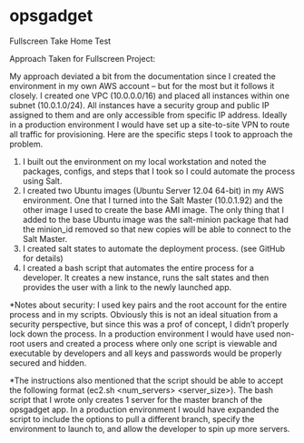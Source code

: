 opsgadget
=========

Fullscreen Take Home Test

Approach Taken for Fullscreen Project:

My approach deviated a bit from the documentation since I created the environment in my own AWS account – but for the most but it follows it closely.  I created one VPC  (10.0.0.0/16) and placed all instances within one subnet (10.0.1.0/24).  All instances have a security group and public IP assigned to them and are only accessible from specific IP address.  Ideally in a production environment I would have set up a site-to-site VPN to route all traffic for provisioning.  Here are the specific steps I took to approach the problem.     

1)	I built out the environment on my local workstation and noted the packages, configs, and steps that I took so I could automate the process using Salt. 
2)	I created two Ubuntu images (Ubuntu Server 12.04 64-bit) in my AWS environment.  One that I turned into the Salt Master (10.0.1.92) and the other image I used to create the base AMI image.  The only thing that I added to the base Ubuntu image was the salt-minion package that had the minion_id removed so that new copies will be able to connect to the Salt Master. 
3)	I created salt states to automate the deployment process. (see GitHub for details)
4)	I created a bash script that automates the entire process for a developer.  It creates a new instance, runs the salt states and then provides the user with a link to the newly launched app.

*Notes about security: I used key pairs and the root account for the entire process and in my scripts.  Obviously this is not an ideal situation from a security perspective, but since this was a prof of concept, I didn’t properly lock down the process.  In a production environment I would have used non-root users and created a process where only one script is viewable and executable by developers and all keys and passwords would be properly secured and hidden. 

*The instructions also mentioned that the script should be able to accept the following format (ec2.sh <app> <environment> <num_servers> <server_size>).  The bash script that I wrote only creates 1 server for the master branch of the opsgadget app.  In a production environment I would have expanded the script to include the options to pull a different branch, specify the environment to launch to, and allow the developer to spin up more servers. 
